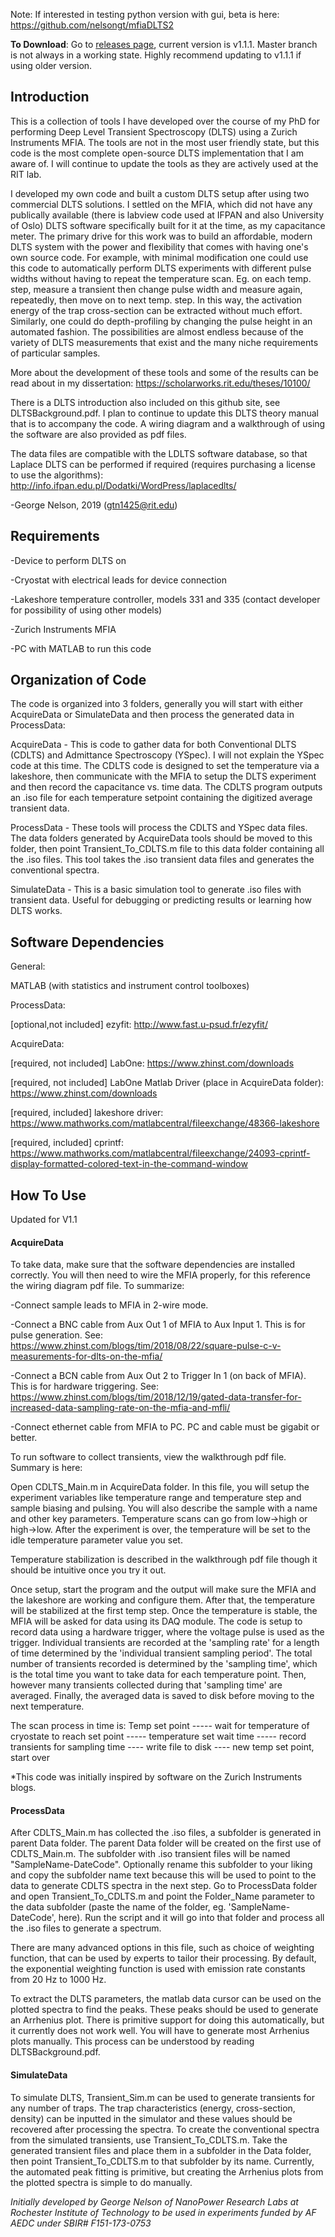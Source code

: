 Note: If interested in testing python version with gui, beta is here: https://github.com/nelsongt/mfiaDLTS2

**To Download**: Go to [releases page](https://github.com/nelsongt/mfiaDLTS/releases), current version is v1.1.1. Master branch is not always in a working state. Highly recommend updating to v1.1.1 if using older version.

Introduction
------------

This is a collection of tools I have developed over the course of my PhD for performing Deep Level Transient Spectroscopy (DLTS) using a Zurich Instruments MFIA. The tools are not in the most user friendly state, but this code is the most complete open-source DLTS implementation that I am aware of. I will continue to update the tools as they are actively used at the RIT lab.

I developed my own code and built a custom DLTS setup after using two commercial DLTS solutions. I settled on the MFIA, which did not have any publically available (there is labview code used at IFPAN and also University of Oslo) DLTS software specifically built for it at the time,  as my capacitance meter. The primary drive for this work was to build an affordable, modern DLTS system with the power and flexibility that comes with having one's own source code. For example, with minimal modification one could use this code to automatically perform DLTS experiments with different pulse widths without having to repeat the temperature scan. Eg. on each temp. step, measure a transient then change pulse width and measure again, repeatedly, then move on to next temp. step. In this way, the activation energy of the trap cross-section can be extracted without much effort. Similarly, one could do depth-profiling by changing the pulse height in an automated fashion. The possibilities are almost endless because of the variety of DLTS measurements that exist and the many niche requirements of particular samples.

More about the development of these tools and some of the results can be read about in my dissertation: https://scholarworks.rit.edu/theses/10100/

There is a DLTS introduction also included on this github site, see DLTSBackground.pdf. I plan to continue to update this DLTS theory manual that is to accompany the code. A wiring diagram and a walkthrough of using the software are also provided as pdf files.

The data files are compatible with the LDLTS software database, so that Laplace DLTS can be performed if required (requires purchasing a license to use the algorithms): http://info.ifpan.edu.pl/Dodatki/WordPress/laplacedlts/

-George Nelson, 2019 (gtn1425@rit.edu)


Requirements
------------

  -Device to perform DLTS on
  
  -Cryostat with electrical leads for device connection
  
  -Lakeshore temperature controller, models 331 and 335 (contact developer for possibility of using other models)
  
  -Zurich Instruments MFIA
  
  -PC with MATLAB to run this code


Organization of Code
------------

The code is organized into 3 folders, generally you will start with either AcquireData or SimulateData and then process the generated data in ProcessData:

AcquireData - This is code to gather data for both Conventional DLTS (CDLTS) and Admittance Spectroscopy (YSpec). I will not explain the YSpec code at this time. The CDLTS code is designed to set the temperature via a lakeshore, then communicate with the MFIA to setup the DLTS experiment and then record the capacitance vs. time data. The CDLTS program outputs an .iso file for each temperature setpoint containing the digitized average transient data.

ProcessData - These tools will process the CDLTS and YSpec data files. The data folders generated by AcquireData tools should be moved to this folder, then point Transient_To_CDLTS.m file to this data folder containing all the .iso files. This tool takes the .iso transient data files and generates the conventional spectra.

SimulateData - This is a basic simulation tool to generate .iso files with transient data. Useful for debugging or predicting results or learning how DLTS works.

Software Dependencies
------------

General:

  MATLAB (with statistics and instrument control toolboxes)
  
ProcessData:

  [optional,not included] ezyfit:  http://www.fast.u-psud.fr/ezyfit/
  
AcquireData:

  [required, not included] LabOne: https://www.zhinst.com/downloads
  
  [required, not included] LabOne Matlab Driver (place in AcquireData folder): https://www.zhinst.com/downloads
  
  [required, included] lakeshore driver: https://www.mathworks.com/matlabcentral/fileexchange/48366-lakeshore
  
  [required, included] cprintf: https://www.mathworks.com/matlabcentral/fileexchange/24093-cprintf-display-formatted-colored-text-in-the-command-window
  
How To Use
------------
Updated for V1.1

#### AcquireData

To take data, make sure that the software dependencies are installed correctly. You will then need to wire the MFIA properly, for this reference the wiring diagram pdf file. To summarize:

-Connect sample leads to MFIA in 2-wire mode.

-Connect a BNC cable from Aux Out 1 of MFIA to Aux Input 1. This is for pulse generation. See: https://www.zhinst.com/blogs/tim/2018/08/22/square-pulse-c-v-measurements-for-dlts-on-the-mfia/

-Connect a BCN cable from Aux Out 2 to Trigger In 1 (on back of MFIA). This is for hardware triggering. See: https://www.zhinst.com/blogs/tim/2018/12/19/gated-data-transfer-for-increased-data-sampling-rate-on-the-mfia-and-mfli/

-Connect ethernet cable from MFIA to PC. PC and cable must be gigabit or better.

To run software to collect transients, view the walkthrough pdf file. Summary is here:

Open CDLTS_Main.m in AcquireData folder. In this file, you will setup the experiment variables like temperature range and temperature step and sample biasing and pulsing. You will also describe the sample with a name and other key parameters. Temperature scans can go from low->high or high->low. After the experiment is over, the temperature will be set to the idle temperature parameter value you set.

Temperature stabilization is described in the walkthrough pdf file though it should be intuitive once you try it out.

Once setup, start the program and the output will make sure the MFIA and the lakeshore are working and configure them. After that, the temperature will be stabilized at the first temp step. Once the temperature is stable, the MFIA will be asked for data using its DAQ module. The code is setup to record data using a hardware trigger, where the voltage pulse is used as the trigger. Individual transients are recorded at the 'sampling rate' for a length of time determined by the 'individual transient sampling period'. The total number of transients recorded is determined by the 'sampling time', which is the total time you want to take data for each temperature point. Then, however many transients collected during that 'sampling time' are averaged. Finally, the averaged data is saved to disk before moving to the next temperature.

The scan process in time is: Temp set point ----- wait for temperature of cryostate to reach set point -----  temperature set wait time ----- record transients for sampling time ---- write file to disk ---- new temp set point, start over

*This code was initially inspired by software on the Zurich Instruments blogs.

#### ProcessData

After CDLTS_Main.m has collected the .iso files, a subfolder is generated in parent Data folder. The parent Data folder will be created on the first use of CDLTS_Main.m. The subfolder with .iso transient files will be named "SampleName-DateCode". Optionally rename this subfolder to your liking and copy the subfolder name text because this will be used to point to the data to generate CDLTS spectra in the next step. Go to ProcessData folder and open Transient_To_CDLTS.m and point the Folder_Name parameter to the data subfolder (paste the name of the folder, eg. 'SampleName-DateCode', here). Run the script and it will go into that folder and process all the .iso files to generate a spectrum.

There are many advanced options in this file, such as choice of weighting function, that can be used by experts to tailor their processing. By default, the exponential weighting function is used with emission rate constants from 20 Hz to 1000 Hz.

To extract the DLTS parameters, the matlab data cursor can be used on the plotted spectra to find the peaks. These peaks should be used to generate an Arrhenius plot. There is primitive support for doing this automatically, but it currently does not work well. You will have to generate most Arrhenius plots manually. This process can be understood by reading DLTSBackground.pdf.

#### SimulateData

To simulate DLTS, Transient_Sim.m can be used to generate transients for any number of traps. The trap characteristics (energy, cross-section, density) can be inputted in the simulator and these values should be recovered after processing the spectra. To create the conventional spectra from the simulated transients, use Transient_To_CDLTS.m. Take the generated transient files and place them in a subfolder in the Data folder, then point Transient_To_CDLTS.m to that subfolder by its name. Currently, the automated peak fitting is primitive, but creating the Arrhenius plots from the plotted spectra is simple to do manually.

*Initially developed by George Nelson of NanoPower Research Labs at Rochester Institute of Technology to be used in experiments funded by AF AEDC under SBIR# F151-173-0753*






